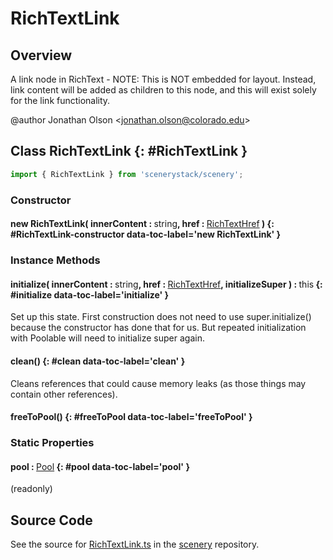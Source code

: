# RichTextLink

## Overview

A link node in RichText - NOTE: This is NOT embedded for layout. Instead, link content will be added as children to this node,
and this will exist solely for the link functionality.

@author Jonathan Olson &lt;jonathan.olson@colorado.edu&gt;

## Class RichTextLink {: #RichTextLink }


```js
import { RichTextLink } from 'scenerystack/scenery';
```
### Constructor

#### new RichTextLink( innerContent : <span style="font-weight: 400;"><span style="color: hsla(calc(var(--md-hue) + 180deg),80%,40%,1);">string</span></span>, href : <span style="font-weight: 400;">[RichTextHref](../scenery/RichText.md#RichTextHref)</span> ) {: #RichTextLink-constructor data-toc-label='new RichTextLink' }

### Instance Methods

#### initialize( innerContent : <span style="font-weight: 400;"><span style="color: hsla(calc(var(--md-hue) + 180deg),80%,40%,1);">string</span></span>, href : <span style="font-weight: 400;">[RichTextHref](../scenery/RichText.md#RichTextHref)</span>, initializeSuper ) : <span style="font-weight: 400;"><span style="color: hsla(calc(var(--md-hue) + 180deg),80%,40%,1);">this</span></span> {: #initialize data-toc-label='initialize' }

Set up this state. First construction does not need to use super.initialize() because the constructor has done
that for us. But repeated initialization with Poolable will need to initialize super again.

#### clean() {: #clean data-toc-label='clean' }

Cleans references that could cause memory leaks (as those things may contain other references).

#### freeToPool() {: #freeToPool data-toc-label='freeToPool' }

### Static Properties

#### pool : <span style="font-weight: 400;">[Pool](../phet-core/Pool.md)</span> {: #pool data-toc-label='pool' }

(readonly)



## Source Code

See the source for [RichTextLink.ts](https://github.com/phetsims/scenery/blob/main/js/util/rich-text/RichTextLink.ts) in the [scenery](https://github.com/phetsims/scenery) repository.
